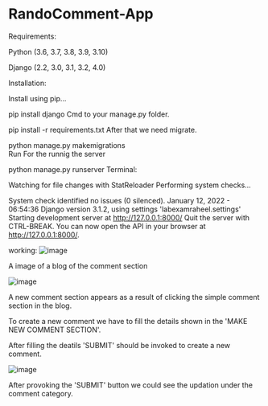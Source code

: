 # RandoComment-App

Requirements:

Python (3.6, 3.7, 3.8, 3.9, 3.10)

Django (2.2, 3.0, 3.1, 3.2, 4.0)

Installation:

Install using pip...

pip install django
Cmd to your manage.py folder.

pip install -r requirements.txt
After that we need migrate.

python manage.py makemigrations   
Run
For the runnig the server

python manage.py runserver
Terminal:

Watching for file changes with StatReloader
Performing system checks...

System check identified no issues (0 silenced).
January 12, 2022 - 06:54:36
Django version 3.1.2, using settings 'labexamraheel.settings'
Starting development server at http://127.0.0.1:8000/
Quit the server with CTRL-BREAK.
You can now open the API in your browser at http://127.0.0.1:8000/.

working:
![image](https://user-images.githubusercontent.com/84834842/149382334-357144bf-c938-49c0-8f87-1269d2e71f52.png)
 
A image of a blog of the comment section

![image](https://user-images.githubusercontent.com/84834842/149382631-78cfe4d1-f447-4859-b635-c462b419aeae.png)

A new comment section appears as a result of clicking the simple comment section in the blog.

To create a new comment we have to fill the details shown in the 'MAKE NEW COMMENT SECTION'.

After filling the deatils 'SUBMIT' should be invoked to create a new comment.

![image](https://user-images.githubusercontent.com/84834842/149382750-e6909082-5899-4816-bb65-7565261b58a6.png)

After provoking the 'SUBMIT' button we could see the updation under the comment category.
